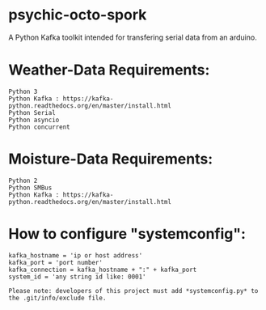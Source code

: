# psychic-octo-spork
A Python Kafka toolkit intended for transfering serial data from an arduino.

# Weather-Data Requirements:
```
Python 3
Python Kafka : https://kafka-python.readthedocs.org/en/master/install.html
Python Serial
Python asyncio
Python concurrent
```

# Moisture-Data Requirements:
```
Python 2
Python SMBus
Python Kafka : https://kafka-python.readthedocs.org/en/master/install.html
```

# How to configure "systemconfig":
```
kafka_hostname = 'ip or host address'
kafka_port = 'port number'
kafka_connection = kafka_hostname + ":" + kafka_port
system_id = 'any string id like: 0001'

Please note: developers of this project must add *systemconfig.py* to the .git/info/exclude file.
```
